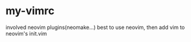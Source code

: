 # my-vimrc
involved neovim plugins(neomake...)
best to use neovim, then add vim to neovim's init.vim
